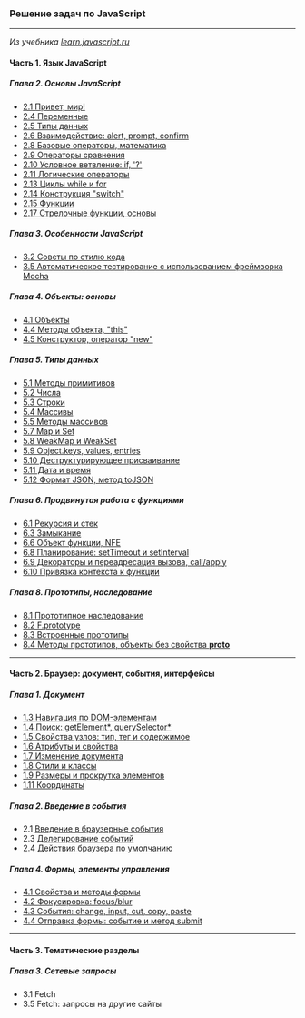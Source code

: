 ### Решение задач по JavaScript
______________
*Из учебника [learn.javascript.ru](https://learn.javascript.ru/)*

#### Часть 1. Язык JavaScript
##### Глава 2. Основы JavaScript
*  [2.1 Привет, мир!](https://github.com/Tsogoeva/learnjs-tasks/tree/main/2%20%D0%9E%D1%81%D0%BD%D0%BE%D0%B2%D1%8B%20JavaScript/2.1%20%D0%9F%D1%80%D0%B8%D0%B2%D0%B5%D1%82%2C%20%D0%BC%D0%B8%D1%80!)
*  [2.4 Переменные](https://github.com/Tsogoeva/learnjs-tasks/tree/main/2%20%D0%9E%D1%81%D0%BD%D0%BE%D0%B2%D1%8B%20JavaScript/2.4%20%D0%9F%D0%B5%D1%80%D0%B5%D0%BC%D0%B5%D0%BD%D0%BD%D1%8B%D0%B5)
*  [2.5 Типы данных](https://github.com/Tsogoeva/learnjs-tasks/tree/main/2%20%D0%9E%D1%81%D0%BD%D0%BE%D0%B2%D1%8B%20JavaScript/2.5%20%D0%A2%D0%B8%D0%BF%D1%8B%20%D0%B4%D0%B0%D0%BD%D0%BD%D1%8B%D1%85)
*  [2.6 Взаимодействие: alert, prompt, confirm](https://github.com/Tsogoeva/learnjs-tasks/tree/main/2%20%D0%9E%D1%81%D0%BD%D0%BE%D0%B2%D1%8B%20JavaScript/2.6%20%D0%92%D0%B7%D0%B8%D0%BC%D0%BE%D0%B4%D0%B5%D0%B9%D1%81%D1%82%D0%B2%D0%B8%D0%B5:%20alert%2C%20prompt%2C%20confirm)
*  [2.8 Базовые операторы, математика](https://github.com/Tsogoeva/learnjs-tasks/tree/main/2%20%D0%9E%D1%81%D0%BD%D0%BE%D0%B2%D1%8B%20JavaScript/2.8%20%D0%91%D0%B0%D0%B7%D0%BE%D0%B2%D1%8B%D0%B5%20%D0%BE%D0%BF%D0%B5%D1%80%D0%B0%D1%82%D0%BE%D1%80%D1%8B%2C%20%D0%BC%D0%B0%D1%82%D0%B5%D0%BC%D0%B0%D1%82%D0%B8%D0%BA%D0%B0)
*  [2.9 Операторы сравнения](https://github.com/Tsogoeva/learnjs-tasks/tree/main/2%20%D0%9E%D1%81%D0%BD%D0%BE%D0%B2%D1%8B%20JavaScript/2.9%20%D0%9E%D0%BF%D0%B5%D1%80%D0%B0%D1%82%D0%BE%D1%80%D1%8B%20%D1%81%D1%80%D0%B0%D0%B2%D0%BD%D0%B5%D0%BD%D0%B8%D1%8F)
*  [2.10 Условное ветвление: if, '?'](https://github.com/Tsogoeva/learnjs-tasks/tree/main/2%20%D0%9E%D1%81%D0%BD%D0%BE%D0%B2%D1%8B%20JavaScript/2.10%20%D0%A3%D1%81%D0%BB%D0%BE%D0%B2%D0%BD%D0%BE%D0%B5%20%D0%B2%D0%B5%D1%82%D0%B2%D0%BB%D0%B5%D0%BD%D0%B8%D0%B5:%20if%2C%20'%3F')
*  [2.11 Логические операторы](https://github.com/Tsogoeva/learnjs-tasks/tree/main/2%20%D0%9E%D1%81%D0%BD%D0%BE%D0%B2%D1%8B%20JavaScript/2.11%20%D0%9B%D0%BE%D0%B3%D0%B8%D1%87%D0%B5%D1%81%D0%BA%D0%B8%D0%B5%20%D0%BE%D0%BF%D0%B5%D1%80%D0%B0%D1%82%D0%BE%D1%80%D1%8B)
*  [2.13 Циклы while и for](https://github.com/Tsogoeva/learnjs-tasks/tree/main/2%20%D0%9E%D1%81%D0%BD%D0%BE%D0%B2%D1%8B%20JavaScript/2.13%20%D0%A6%D0%B8%D0%BA%D0%BB%D1%8B%20while%20%D0%B8%20for)
*  [2.14 Конструкция "switch"](https://github.com/Tsogoeva/learnjs-tasks/tree/main/2%20%D0%9E%D1%81%D0%BD%D0%BE%D0%B2%D1%8B%20JavaScript/2.14%20%D0%9A%D0%BE%D0%BD%D1%81%D1%82%D1%80%D1%83%D0%BA%D1%86%D0%B8%D1%8F%20%22switch%22)
*  [2.15 Функции](https://github.com/Tsogoeva/learnjs-tasks/tree/main/2%20%D0%9E%D1%81%D0%BD%D0%BE%D0%B2%D1%8B%20JavaScript/2.15%20%D0%A4%D1%83%D0%BD%D0%BA%D1%86%D0%B8%D0%B8)
*  [2.17 Стрелочные функции, основы](https://github.com/Tsogoeva/learnjs-tasks/tree/main/2%20%D0%9E%D1%81%D0%BD%D0%BE%D0%B2%D1%8B%20JavaScript/2.17%20%D0%A1%D1%82%D1%80%D0%B5%D0%BB%D0%BE%D1%87%D0%BD%D1%8B%D0%B5%20%D1%84%D1%83%D0%BD%D0%BA%D1%86%D0%B8%D0%B8%2C%20%D0%BE%D1%81%D0%BD%D0%BE%D0%B2%D1%8B)

##### Глава 3. Особенности JavaScript
*  [3.2 Советы по стилю кода](https://github.com/Tsogoeva/learnjs-tasks/tree/main/3%20%D0%9A%D0%B0%D1%87%D0%B5%D1%81%D1%82%D0%B2%D0%BE%20%D0%BA%D0%BE%D0%B4%D0%B0/3.2%20%D0%A1%D0%BE%D0%B2%D0%B5%D1%82%D1%8B%20%D0%BF%D0%BE%20%D1%81%D1%82%D0%B8%D0%BB%D1%8E%20%D0%BA%D0%BE%D0%B4%D0%B0.js)
*  [3.5 Автоматическое тестирование с использованием фреймворка Mocha](https://github.com/Tsogoeva/learnjs-tasks/tree/main/3%20%D0%9A%D0%B0%D1%87%D0%B5%D1%81%D1%82%D0%B2%D0%BE%20%D0%BA%D0%BE%D0%B4%D0%B0/3.5%20%D0%90%D0%B2%D1%82%D0%BE%D0%BC%D0%B0%D1%82%D0%B8%D1%87%D0%B5%D1%81%D0%BA%D0%BE%D0%B5%20%D1%82%D0%B5%D1%81%D1%82%D0%B8%D1%80%D0%BE%D0%B2%D0%B0%D0%BD%D0%B8%D0%B5%20%D1%81%20%D0%B8%D1%81%D0%BF%D0%BE%D0%BB%D1%8C%D0%B7%D0%BE%D0%B2%D0%B0%D0%BD%D0%B8%D0%B5%D0%BC%20%D1%84%D1%80%D0%B5%D0%B9%D0%BC%D0%B2%D0%BE%D1%80%D0%BA%D0%B0%20Mocha)

##### Глава 4. Объекты: основы
*  [4.1 Объекты](https://github.com/Tsogoeva/learnjs-tasks/tree/main/4%20%D0%9E%D0%B1%D1%8A%D0%B5%D0%BA%D1%82%D1%8B:%20%D0%BE%D1%81%D0%BD%D0%BE%D0%B2%D1%8B/4.1%20%D0%9E%D0%B1%D1%8A%D0%B5%D0%BA%D1%82%D1%8B)
*  [4.4 Методы объекта, "this"](https://github.com/Tsogoeva/learnjs-tasks/tree/main/4%20%D0%9E%D0%B1%D1%8A%D0%B5%D0%BA%D1%82%D1%8B:%20%D0%BE%D1%81%D0%BD%D0%BE%D0%B2%D1%8B/4.4%20%D0%9C%D0%B5%D1%82%D0%BE%D0%B4%D1%8B%20%D0%BE%D0%B1%D1%8A%D0%B5%D0%BA%D1%82%D0%B0%2C%20%22this%22)
*  [4.5 Конструктор, оператор "new"](https://github.com/Tsogoeva/learnjs-tasks/tree/main/4%20%D0%9E%D0%B1%D1%8A%D0%B5%D0%BA%D1%82%D1%8B:%20%D0%BE%D1%81%D0%BD%D0%BE%D0%B2%D1%8B/4.5%20%D0%9A%D0%BE%D0%BD%D1%81%D1%82%D1%80%D1%83%D0%BA%D1%82%D0%BE%D1%80%2C%20%D0%BE%D0%BF%D0%B5%D1%80%D0%B0%D1%82%D0%BE%D1%80%20%22new%22)

##### Глава 5. Типы данных
*  [5.1 Методы примитивов](https://github.com/Tsogoeva/learnjs-tasks/tree/main/5%20%D0%A2%D0%B8%D0%BF%D1%8B%20%D0%B4%D0%B0%D0%BD%D0%BD%D1%8B%D1%85/5.1%20%D0%9C%D0%B5%D1%82%D0%BE%D0%B4%D1%8B%20%D0%BF%D1%80%D0%B8%D0%BC%D0%B8%D1%82%D0%B8%D0%B2%D0%BE%D0%B2)
*  [5.2 Числа](https://github.com/Tsogoeva/learnjs-tasks/tree/main/5%20%D0%A2%D0%B8%D0%BF%D1%8B%20%D0%B4%D0%B0%D0%BD%D0%BD%D1%8B%D1%85/5.2%20%D0%A7%D0%B8%D1%81%D0%BB%D0%B0)
*  [5.3 Строки](https://github.com/Tsogoeva/learnjs-tasks/tree/main/5%20%D0%A2%D0%B8%D0%BF%D1%8B%20%D0%B4%D0%B0%D0%BD%D0%BD%D1%8B%D1%85/5.3%20%D0%A1%D1%82%D1%80%D0%BE%D0%BA%D0%B8)
*  [5.4 Массивы](https://github.com/Tsogoeva/learnjs-tasks/tree/main/5%20%D0%A2%D0%B8%D0%BF%D1%8B%20%D0%B4%D0%B0%D0%BD%D0%BD%D1%8B%D1%85/5.4%20%D0%9C%D0%B0%D1%81%D1%81%D0%B8%D0%B2%D1%8B)
*  [5.5 Методы массивов](https://github.com/Tsogoeva/learnjs-tasks/tree/main/5%20%D0%A2%D0%B8%D0%BF%D1%8B%20%D0%B4%D0%B0%D0%BD%D0%BD%D1%8B%D1%85/5.5%20%D0%9C%D0%B5%D1%82%D0%BE%D0%B4%D1%8B%20%D0%BC%D0%B0%D1%81%D1%81%D0%B8%D0%B2%D0%BE%D0%B2)
*  [5.7 Map и Set](https://github.com/Tsogoeva/learnjs-tasks/tree/main/5%20%D0%A2%D0%B8%D0%BF%D1%8B%20%D0%B4%D0%B0%D0%BD%D0%BD%D1%8B%D1%85/5.7%20Map%20%D0%B8%20Set)
*  [5.8 WeakMap и WeakSet](https://github.com/Tsogoeva/learnjs-tasks/tree/main/5%20%D0%A2%D0%B8%D0%BF%D1%8B%20%D0%B4%D0%B0%D0%BD%D0%BD%D1%8B%D1%85/5.8%20WeakMap%20%D0%B8%20WeakSet)
*  [5.9 Object.keys, values, entries](https://github.com/Tsogoeva/learnjs-tasks/tree/main/5%20%D0%A2%D0%B8%D0%BF%D1%8B%20%D0%B4%D0%B0%D0%BD%D0%BD%D1%8B%D1%85/5.9%20Object.keys%2C%20values%2C%20entries)
*  [5.10 Деструктурирующее присваивание](https://github.com/Tsogoeva/learnjs-tasks/tree/main/5%20%D0%A2%D0%B8%D0%BF%D1%8B%20%D0%B4%D0%B0%D0%BD%D0%BD%D1%8B%D1%85/5.10%20%D0%94%D0%B5%D1%81%D1%82%D1%80%D1%83%D0%BA%D1%82%D1%83%D1%80%D0%B8%D1%80%D1%83%D1%8E%D1%89%D0%B5%D0%B5%20%D0%BF%D1%80%D0%B8%D1%81%D0%B2%D0%B0%D0%B8%D0%B2%D0%B0%D0%BD%D0%B8%D0%B5)
*  [5.11 Дата и время](https://github.com/Tsogoeva/learnjs-tasks/tree/main/5%20%D0%A2%D0%B8%D0%BF%D1%8B%20%D0%B4%D0%B0%D0%BD%D0%BD%D1%8B%D1%85/5.11%20%D0%94%D0%B0%D1%82%D0%B0%20%D0%B8%20%D0%B2%D1%80%D0%B5%D0%BC%D1%8F)
*  [5.12 Формат JSON, метод toJSON](https://github.com/Tsogoeva/learnjs-tasks/tree/main/5%20%D0%A2%D0%B8%D0%BF%D1%8B%20%D0%B4%D0%B0%D0%BD%D0%BD%D1%8B%D1%85/5.12%20%D0%A4%D0%BE%D1%80%D0%BC%D0%B0%D1%82%20JSON%2C%20%D0%BC%D0%B5%D1%82%D0%BE%D0%B4%20toJSON)

##### Глава 6. Продвинутая работа с функциями
*  [6.1 Рекурсия и стек](https://github.com/Tsogoeva/learnjs-tasks/tree/main/6%20%D0%9F%D1%80%D0%BE%D0%B4%D0%B2%D0%B8%D0%BD%D1%83%D1%82%D0%B0%D1%8F%20%D1%80%D0%B0%D0%B1%D0%BE%D1%82%D0%B0%20%D1%81%20%D1%84%D1%83%D0%BD%D0%BA%D1%86%D0%B8%D1%8F%D0%BC%D0%B8/6.1%20%D0%A0%D0%B5%D0%BA%D1%83%D1%80%D1%81%D0%B8%D1%8F%20%D0%B8%20%D1%81%D1%82%D0%B5%D0%BA)
*  [6.3 Замыкание](https://github.com/Tsogoeva/learnjs-tasks/tree/main/6%20%D0%9F%D1%80%D0%BE%D0%B4%D0%B2%D0%B8%D0%BD%D1%83%D1%82%D0%B0%D1%8F%20%D1%80%D0%B0%D0%B1%D0%BE%D1%82%D0%B0%20%D1%81%20%D1%84%D1%83%D0%BD%D0%BA%D1%86%D0%B8%D1%8F%D0%BC%D0%B8/6.3%20%D0%97%D0%B0%D0%BC%D1%8B%D0%BA%D0%B0%D0%BD%D0%B8%D0%B5)
*  [6.6 Объект функции, NFE](https://github.com/Tsogoeva/learnjs-tasks/tree/main/6%20%D0%9F%D1%80%D0%BE%D0%B4%D0%B2%D0%B8%D0%BD%D1%83%D1%82%D0%B0%D1%8F%20%D1%80%D0%B0%D0%B1%D0%BE%D1%82%D0%B0%20%D1%81%20%D1%84%D1%83%D0%BD%D0%BA%D1%86%D0%B8%D1%8F%D0%BC%D0%B8/6.6%20%D0%9E%D0%B1%D1%8A%D0%B5%D0%BA%D1%82%20%D1%84%D1%83%D0%BD%D0%BA%D1%86%D0%B8%D0%B8%2C%20NFE)
*  [6.8 Планирование: setTimeout и setInterval](https://github.com/Tsogoeva/learnjs-tasks/tree/main/6%20%D0%9F%D1%80%D0%BE%D0%B4%D0%B2%D0%B8%D0%BD%D1%83%D1%82%D0%B0%D1%8F%20%D1%80%D0%B0%D0%B1%D0%BE%D1%82%D0%B0%20%D1%81%20%D1%84%D1%83%D0%BD%D0%BA%D1%86%D0%B8%D1%8F%D0%BC%D0%B8/6.8%20%D0%9F%D0%BB%D0%B0%D0%BD%D0%B8%D1%80%D0%BE%D0%B2%D0%B0%D0%BD%D0%B8%D0%B5:%20setTimeout%20%D0%B8%20setInterval)
*  [6.9 Декораторы и переадресация вызова, call/apply](https://github.com/Tsogoeva/learnjs-tasks/tree/main/6%20%D0%9F%D1%80%D0%BE%D0%B4%D0%B2%D0%B8%D0%BD%D1%83%D1%82%D0%B0%D1%8F%20%D1%80%D0%B0%D0%B1%D0%BE%D1%82%D0%B0%20%D1%81%20%D1%84%D1%83%D0%BD%D0%BA%D1%86%D0%B8%D1%8F%D0%BC%D0%B8/6.9%20%D0%94%D0%B5%D0%BA%D0%BE%D1%80%D0%B0%D1%82%D0%BE%D1%80%D1%8B%20%D0%B8%20%D0%BF%D0%B5%D1%80%D0%B5%D0%B0%D0%B4%D1%80%D0%B5%D1%81%D0%B0%D1%86%D0%B8%D1%8F%20%D0%B2%D1%8B%D0%B7%D0%BE%D0%B2%D0%B0%2C%20call)
*  [6.10 Привязка контекста к функции](https://github.com/Tsogoeva/learnjs-tasks/tree/main/6%20%D0%9F%D1%80%D0%BE%D0%B4%D0%B2%D0%B8%D0%BD%D1%83%D1%82%D0%B0%D1%8F%20%D1%80%D0%B0%D0%B1%D0%BE%D1%82%D0%B0%20%D1%81%20%D1%84%D1%83%D0%BD%D0%BA%D1%86%D0%B8%D1%8F%D0%BC%D0%B8/6.10%20%D0%9F%D1%80%D0%B8%D0%B2%D1%8F%D0%B7%D0%BA%D0%B0%20%D0%BA%D0%BE%D0%BD%D1%82%D0%B5%D0%BA%D1%81%D1%82%D0%B0%20%D0%BA%20%D1%84%D1%83%D0%BD%D0%BA%D1%86%D0%B8%D0%B8)

##### Глава 8. Прототипы, наследование
*  [8.1 Прототипное наследование](https://github.com/Tsogoeva/learnjs-tasks/tree/main/8%20%D0%9F%D1%80%D0%BE%D1%82%D0%BE%D1%82%D0%B8%D0%BF%D1%8B%2C%20%D0%BD%D0%B0%D1%81%D0%BB%D0%B5%D0%B4%D0%BE%D0%B2%D0%B0%D0%BD%D0%B8%D0%B5/8.1%20%D0%9F%D1%80%D0%BE%D1%82%D0%BE%D1%82%D0%B8%D0%BF%D0%BD%D0%BE%D0%B5%20%D0%BD%D0%B0%D1%81%D0%BB%D0%B5%D0%B4%D0%BE%D0%B2%D0%B0%D0%BD%D0%B8%D0%B5)
*  [8.2 F.prototype](https://github.com/Tsogoeva/learnjs-tasks/tree/main/8%20%D0%9F%D1%80%D0%BE%D1%82%D0%BE%D1%82%D0%B8%D0%BF%D1%8B%2C%20%D0%BD%D0%B0%D1%81%D0%BB%D0%B5%D0%B4%D0%BE%D0%B2%D0%B0%D0%BD%D0%B8%D0%B5/8.2%20F.prototype)
*  [8.3 Встроенные прототипы](https://github.com/Tsogoeva/learnjs-tasks/tree/main/8%20%D0%9F%D1%80%D0%BE%D1%82%D0%BE%D1%82%D0%B8%D0%BF%D1%8B%2C%20%D0%BD%D0%B0%D1%81%D0%BB%D0%B5%D0%B4%D0%BE%D0%B2%D0%B0%D0%BD%D0%B8%D0%B5/8.3%20%D0%92%D1%81%D1%82%D1%80%D0%BE%D0%B5%D0%BD%D0%BD%D1%8B%D0%B5%20%D0%BF%D1%80%D0%BE%D1%82%D0%BE%D1%82%D0%B8%D0%BF%D1%8B)
*  [8.4 Методы прототипов, объекты без свойства __proto__](https://github.com/Tsogoeva/learnjs-tasks/tree/main/8%20%D0%9F%D1%80%D0%BE%D1%82%D0%BE%D1%82%D0%B8%D0%BF%D1%8B%2C%20%D0%BD%D0%B0%D1%81%D0%BB%D0%B5%D0%B4%D0%BE%D0%B2%D0%B0%D0%BD%D0%B8%D0%B5/8.4%20%D0%9C%D0%B5%D1%82%D0%BE%D0%B4%D1%8B%20%D0%BF%D1%80%D0%BE%D1%82%D0%BE%D1%82%D0%B8%D0%BF%D0%BE%D0%B2%2C%20%D0%BE%D0%B1%D1%8A%D0%B5%D0%BA%D1%82%D1%8B%20%D0%B1%D0%B5%D0%B7%20%D1%81%D0%B2%D0%BE%D0%B9%D1%81%D1%82%D0%B2%D0%B0%20__proto__)


_____
#### Часть 2. Браузер: документ, события, интерфейсы
##### Глава 1. Документ
*  [1.3 Навигация по DOM-элементам](https://github.com/Tsogoeva/learnjs-tasks/tree/main/2.1%20%D0%94%D0%BE%D0%BA%D1%83%D0%BC%D0%B5%D0%BD%D1%82/1.3%20%D0%9D%D0%B0%D0%B2%D0%B8%D0%B3%D0%B0%D1%86%D0%B8%D1%8F%20%D0%BF%D0%BE%20DOM-%D1%8D%D0%BB%D0%B5%D0%BC%D0%B5%D0%BD%D1%82%D0%B0%D0%BC)
*  [1.4 Поиск: getElement*, querySelector*](https://github.com/Tsogoeva/learnjs-tasks/tree/main/2.1%20%D0%94%D0%BE%D0%BA%D1%83%D0%BC%D0%B5%D0%BD%D1%82/1.4%20%D0%9F%D0%BE%D0%B8%D1%81%D0%BA:%20getElement*%2C%20querySelector*)
*  [1.5 Свойства узлов: тип, тег и содержимое](https://github.com/Tsogoeva/learnjs-tasks/tree/main/2.1%20%D0%94%D0%BE%D0%BA%D1%83%D0%BC%D0%B5%D0%BD%D1%82/1.5%20%D0%A1%D0%B2%D0%BE%D0%B9%D1%81%D1%82%D0%B2%D0%B0%20%D1%83%D0%B7%D0%BB%D0%BE%D0%B2:%20%D1%82%D0%B8%D0%BF%2C%20%D1%82%D0%B5%D0%B3%20%D0%B8%20%D1%81%D0%BE%D0%B4%D0%B5%D1%80%D0%B6%D0%B0%D0%BD%D0%B8%D0%B5)
*  [1.6 Атрибуты и свойства](https://github.com/Tsogoeva/learnjs-tasks/tree/main/2.1%20%D0%94%D0%BE%D0%BA%D1%83%D0%BC%D0%B5%D0%BD%D1%82/1.6%20%D0%90%D1%82%D1%80%D0%B8%D0%B1%D1%83%D1%82%D1%8B%20%D0%B8%20%D1%81%D0%B2%D0%BE%D0%B9%D1%81%D1%82%D0%B2%D0%B0)
*  [1.7 Изменение документа](https://github.com/Tsogoeva/learnjs-tasks/tree/main/2.1%20%D0%94%D0%BE%D0%BA%D1%83%D0%BC%D0%B5%D0%BD%D1%82/1.7%20%D0%98%D0%B7%D0%BC%D0%B5%D0%BD%D0%B5%D0%BD%D0%B8%D0%B5%20%D0%B4%D0%BE%D0%BA%D1%83%D0%BC%D0%B5%D0%BD%D1%82%D0%B0)
*  [1.8 Стили и классы](https://github.com/Tsogoeva/learnjs-tasks/tree/main/2.1%20%D0%94%D0%BE%D0%BA%D1%83%D0%BC%D0%B5%D0%BD%D1%82/1.8%20%D0%A1%D1%82%D0%B8%D0%BB%D0%B8%20%D0%B8%20%D0%BA%D0%BB%D0%B0%D1%81%D1%81%D1%8B)
*  [1.9 Размеры и прокрутка элементов](https://github.com/Tsogoeva/learnjs-tasks/tree/main/2.1%20%D0%94%D0%BE%D0%BA%D1%83%D0%BC%D0%B5%D0%BD%D1%82/1.9%20%D0%A0%D0%B0%D0%B7%D0%BC%D0%B5%D1%80%D1%8B%20%D0%B8%20%D0%BF%D1%80%D0%BE%D0%BA%D1%80%D1%83%D1%82%D0%BA%D0%B0%20%D1%8D%D0%BB%D0%B5%D0%BC%D0%B5%D0%BD%D1%82%D0%BE%D0%B2)
*  [1.11 Координаты](https://github.com/Tsogoeva/learnjs-tasks/tree/main/2.1%20%D0%94%D0%BE%D0%BA%D1%83%D0%BC%D0%B5%D0%BD%D1%82/1.11%20%D0%9A%D0%BE%D0%BE%D1%80%D0%B4%D0%B8%D0%BD%D0%B0%D1%82%D1%8B)

##### Глава 2. Введение в события
*  2.1 [Введение в браузерные события](https://github.com/Tsogoeva/learnjs-tasks/tree/main/2.2%20%D0%92%D0%B2%D0%B5%D0%B4%D0%B5%D0%BD%D0%B8%D0%B5%20%D0%B2%20%D1%81%D0%BE%D0%B1%D1%8B%D1%82%D0%B8%D1%8F/2.1%20%D0%92%D0%B2%D0%B5%D0%B4%D0%B5%D0%BD%D0%B8%D0%B5%20%D0%B2%20%D0%B1%D1%80%D0%B0%D1%83%D0%B7%D0%B5%D1%80%D0%BD%D1%8B%D0%B5%20%D1%81%D0%BE%D0%B1%D1%8B%D1%82%D0%B8%D1%8F)
*  2.3 [Делегирование событий](https://github.com/Tsogoeva/learnjs-tasks/tree/main/2.2%20%D0%92%D0%B2%D0%B5%D0%B4%D0%B5%D0%BD%D0%B8%D0%B5%20%D0%B2%20%D1%81%D0%BE%D0%B1%D1%8B%D1%82%D0%B8%D1%8F/2.3%20%D0%94%D0%B5%D0%BB%D0%B5%D0%B3%D0%B8%D1%80%D0%BE%D0%B2%D0%B0%D0%BD%D0%B8%D0%B5%20%D1%81%D0%BE%D0%B1%D1%8B%D1%82%D0%B8%D0%B9)
*  2.4 [Действия браузера по умолчанию](https://github.com/Tsogoeva/learnjs-tasks/tree/main/2.2%20%D0%92%D0%B2%D0%B5%D0%B4%D0%B5%D0%BD%D0%B8%D0%B5%20%D0%B2%20%D1%81%D0%BE%D0%B1%D1%8B%D1%82%D0%B8%D1%8F/2.4%20%D0%94%D0%B5%D0%B9%D1%81%D1%82%D0%B2%D0%B8%D1%8F%20%D0%B1%D1%80%D0%B0%D1%83%D0%B7%D0%B5%D1%80%D0%B0%20%D0%BF%D0%BE%20%D1%83%D0%BC%D0%BE%D0%BB%D1%87%D0%B0%D0%BD%D0%B8%D1%8E)

##### Глава 4. Формы, элементы управления
*  [4.1 Свойства и методы формы](https://github.com/Tsogoeva/learnjs-tasks/tree/main/2.4%20%D0%A4%D0%BE%D1%80%D0%BC%D1%8B%2C%D1%8D%D0%BB%D0%B5%D0%BC%D0%B5%D0%BD%D1%82%D1%8B%20%D1%83%D0%BF%D1%80%D0%B0%D0%B2%D0%BB%D0%B5%D0%BD%D0%B8%D1%8F/4.1%20%D0%A1%D0%B2%D0%BE%D0%B9%D1%81%D1%82%D0%B2%D0%B0%20%D0%B8%20%D0%BC%D0%B5%D1%82%D0%BE%D0%B4%D1%8B%20%D1%84%D0%BE%D1%80%D0%BC%D1%8B)
*  [4.2 Фокусировка: focus/blur](https://github.com/Tsogoeva/learnjs-tasks/tree/main/2.4%20%D0%A4%D0%BE%D1%80%D0%BC%D1%8B%2C%D1%8D%D0%BB%D0%B5%D0%BC%D0%B5%D0%BD%D1%82%D1%8B%20%D1%83%D0%BF%D1%80%D0%B0%D0%B2%D0%BB%D0%B5%D0%BD%D0%B8%D1%8F/4.2%20%D0%A4%D0%BE%D0%BA%D1%83%D1%81%D0%B8%D1%80%D0%BE%D0%B2%D0%BA%D0%B0:%20focus%2C%20blur)
*  [4.3 События: change, input, cut, copy, paste](https://github.com/Tsogoeva/learnjs-tasks/tree/main/2.4%20%D0%A4%D0%BE%D1%80%D0%BC%D1%8B%2C%D1%8D%D0%BB%D0%B5%D0%BC%D0%B5%D0%BD%D1%82%D1%8B%20%D1%83%D0%BF%D1%80%D0%B0%D0%B2%D0%BB%D0%B5%D0%BD%D0%B8%D1%8F/4.3%20%D0%A1%D0%BE%D0%B1%D1%8B%D1%82%D0%B8%D1%8F:%20change%2C%20input%2C%20cut%2C%20copy%2C%20paste)
*  [4.4 Отправка формы: событие и метод submit](https://github.com/Tsogoeva/learnjs-tasks/tree/main/2.4%20%D0%A4%D0%BE%D1%80%D0%BC%D1%8B%2C%D1%8D%D0%BB%D0%B5%D0%BC%D0%B5%D0%BD%D1%82%D1%8B%20%D1%83%D0%BF%D1%80%D0%B0%D0%B2%D0%BB%D0%B5%D0%BD%D0%B8%D1%8F/4.4%20%D0%9E%D1%82%D0%BF%D1%80%D0%B0%D0%B2%D0%BA%D0%B0%20%D1%84%D0%BE%D1%80%D0%BC%D1%8B:%20%D1%81%D0%BE%D0%B1%D1%8B%D1%82%D0%B8%D0%B5%20%D0%B8%20%D0%BC%D0%B5%D1%82%D0%BE%D0%B4%20submit)

___
#### Часть 3. Тематические разделы
##### Глава 3. Сетевые запросы
*  3.1 Fetch
*  3.5 Fetch: запросы на другие сайты
